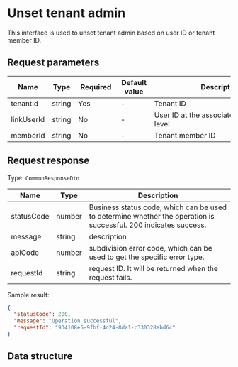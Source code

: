 # Unset tenant admin

<!--
Warning ⚠️:
Do not modify this document directly,
https://github.com/Authing/authing-docs-factory
Use this project to generate
-->

<LastUpdated />

This interface is used to unset tenant admin based on user ID or tenant member ID.

## Request parameters

| Name       | Type   | <div style="width:80px">Required</div> | <div style="width:60px">Default value</div> | <div style="width:300px">Description</div> | <div style="width:200px">Sample value</div> |
| ---------- | ------ | -------------------------------------- | ------------------------------------------- | ------------------------------------------ | ------------------------------------------- |
| tenantId   | string | Yes                                    | -                                           | Tenant ID                                  |                                             |
| linkUserId | string | No                                     | -                                           | User ID at the associated user pool level  |                                             |
| memberId   | string | No                                     | -                                           | Tenant member ID                           |                                             |

## Request response

Type: `CommonResponseDto`

| Name       | Type   | Description                                                                                                      |
| ---------- | ------ | ---------------------------------------------------------------------------------------------------------------- |
| statusCode | number | Business status code, which can be used to determine whether the operation is successful. 200 indicates success. |
| message    | string | description                                                                                                      |
| apiCode    | number | subdivision error code, which can be used to get the specific error type.                                        |
| requestId  | string | request ID. It will be returned when the request fails.                                                          |

Sample result:

```json
{
  "statusCode": 200,
  "message": "Operation successful",
  "requestId": "934108e5-9fbf-4d24-8da1-c330328abd6c"
}
```

## Data structure
